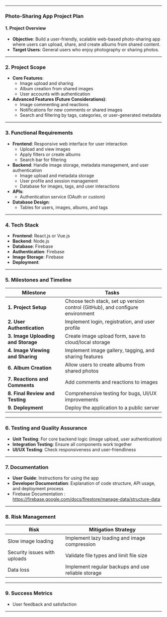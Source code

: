 
---

### **Photo-Sharing App Project Plan**

#### **1. Project Overview**
- **Objective**: Build a user-friendly, scalable web-based photo-sharing app where users can upload, share, and create albums from shared content.
- **Target Users**: General users who enjoy photography or sharing photos.

---

### **2. Project Scope**
- **Core Features**:
  - Image upload and sharing
  - Album creation from shared images
  - User accounts with authentication
- **Advanced Features (Future Considerations)**:
  - Image commenting and reactions
  - Notifications for new comments or shared images
  - Search and filtering by tags, categories, or user-generated metadata

---

### **3. Functional Requirements**
- **Frontend**: Responsive web interface for user interaction
  - Upload and view images
  - Apply filters or create albums
  - Search bar for filtering
- **Backend**: Handle image storage, metadata management, and user authentication
  - Image upload and metadata storage
  - User profile and session management
  - Database for images, tags, and user interactions
- **APIs**:
  - Authentication service (OAuth or custom)
- **Database Design**:
  - Tables for users, images, albums, and tags

---

### **4. Tech Stack**
- **Frontend**: React.js or Vue.js
- **Backend**: Node.js 
- **Database**: Firebase
- **Authentication**: Firebase 
- **Image Storage**: Firebase
- **Deployment**: 

---

### **5. Milestones and Timeline**
| **Milestone**                            | **Tasks**                                                                                      |
|------------------------------------------|------------------------------------------------------------------------------------------------|
| **1. Project Setup**                     | Choose tech stack, set up version control (GitHub), and configure environment                  |
| **2. User Authentication**               | Implement login, registration, and user profile                                                |
| **3. Image Uploading and Storage**       | Create image upload form, save to cloud/local storage                                          |
| **4. Image Viewing and Sharing**         | Implement image gallery, tagging, and sharing features                                         |
| **6. Album Creation**                    | Allow users to create albums from shared photos                                                |
| **7. Reactions and Comments**            | Add comments and reactions to images                                                           |
| **8. Final Review and Testing**          | Comprehensive testing for bugs, UI/UX improvements                                             |
| **9. Deployment**                        | Deploy the application to a public server                                                      |


---

### **6. Testing and Quality Assurance**
- **Unit Testing**: For core backend logic (image upload, user authentication)
- **Integration Testing**: Ensure all components work together
- **UI/UX Testing**: Check responsiveness and user-friendliness

---

### **7. Documentation**
- **User Guide**: Instructions for using the app
- **Developer Documentation**: Explanation of code structure, API usage, and deployment process
- Firebase Documentation : https://firebase.google.com/docs/firestore/manage-data/structure-data

---

### **8. Risk Management**
| **Risk**                        | **Mitigation Strategy**                                  |
|-----------------------------------|----------------------------------------------------------|
| Slow image loading                | Implement lazy loading and image compression             |
| Security issues with uploads      | Validate file types and limit file size                  |
| Data loss                         | Implement regular backups and use reliable storage       |

---

### **9. Success Metrics**
- User feedback and satisfaction

---
